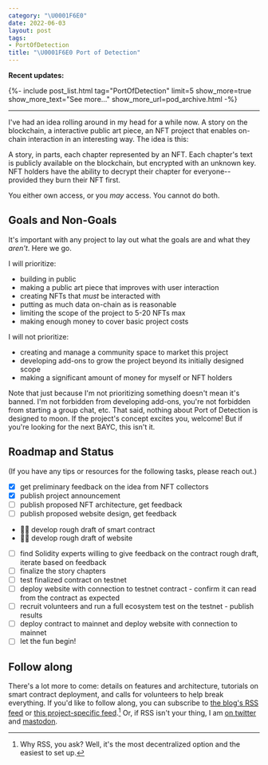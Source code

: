 ```yaml
---
category: "\U0001F6E0️"
date: 2022-06-03
layout: post
tags:
- PortOfDetection
title: "\U0001F6E0️ Port of Detection"
---
```


**Recent updates:**
<div>
{%- include post_list.html
	tag="PortOfDetection"
	limit=5
	show_more=true
	show_more_text="See more..."
	show_more_url=pod_archive.html
-%}
</div>
<hr/>
I've had an idea rolling around in my head for a while now. A story on the blockchain, a interactive public art piece, an NFT project that enables on-chain interaction in an interesting way. The idea is this:

A story, in parts, each chapter represented by an NFT. Each chapter's text is publicly available on the blockchain, but encrypted with an unknown key. NFT holders have the ability to decrypt their chapter for everyone-- provided they burn their NFT first.

You either own access, or you _may_ access. You cannot do both.

## Goals and Non-Goals
It's important with any project to lay out what the goals are and what they _aren't_. Here we go.

I will prioritize:
- building in public
- making a public art piece that improves with user interaction
- creating NFTs that _must_ be interacted with
- putting as much data on-chain as is reasonable
- limiting the scope of the project to 5-20 NFTs max
- making enough money to cover basic project costs

I will not prioritize:
- creating and manage a community space to market this project
- developing add-ons to grow the project beyond its initially designed scope
- making a significant amount of money for myself or NFT holders

Note that just because I'm not prioritizing something doesn't mean it's banned. I'm not forbidden from developing add-ons, you're not forbidden from starting a group chat, etc. That said, nothing about Port of Detection is designed to moon. If the project's concept excites you, welcome! But if you're looking for the next BAYC, this isn't it.

## Roadmap and Status
(If you have any tips or resources for the following tasks, please reach out.)
- [x] get preliminary feedback on the idea from NFT collectors
- [x] publish project announcement
- [ ] publish proposed NFT architecture, get feedback
- [ ] publish proposed website design, get feedback
- 🏃‍♀ develop rough draft of smart contract
- 🏃‍♀ develop rough draft of website
- [ ] find Solidity experts willing to give feedback on the contract rough draft, iterate based on feedback
- [ ] finalize the story chapters
- [ ] test finalized contract on testnet
- [ ] deploy website with connection to testnet contract - confirm it can read from the contract as expected
- [ ] recruit volunteers and run a full ecosystem test on the testnet - publish results
- [ ] deploy contract to mainnet and deploy website with connection to mainnet
- [ ] let the fun begin!

## Follow along
There's a lot more to come: details on features and architecture, tutorials on smart contract deployment, and calls for volunteers to help break everything. If you'd like to follow along, you can subscribe to [the blog's RSS feed](/feed.xml) or [this project-specific feed](/feed/by_tag/PortOfDetection.xml).[^1] Or, if RSS isn't your thing, I am [on twitter](https://twitter.com/person72443) and [mastodon](https://mastodon.social/web/@person72443).

[^1]: Why RSS, you ask? Well, it's the most decentralized option and the easiest to set up.